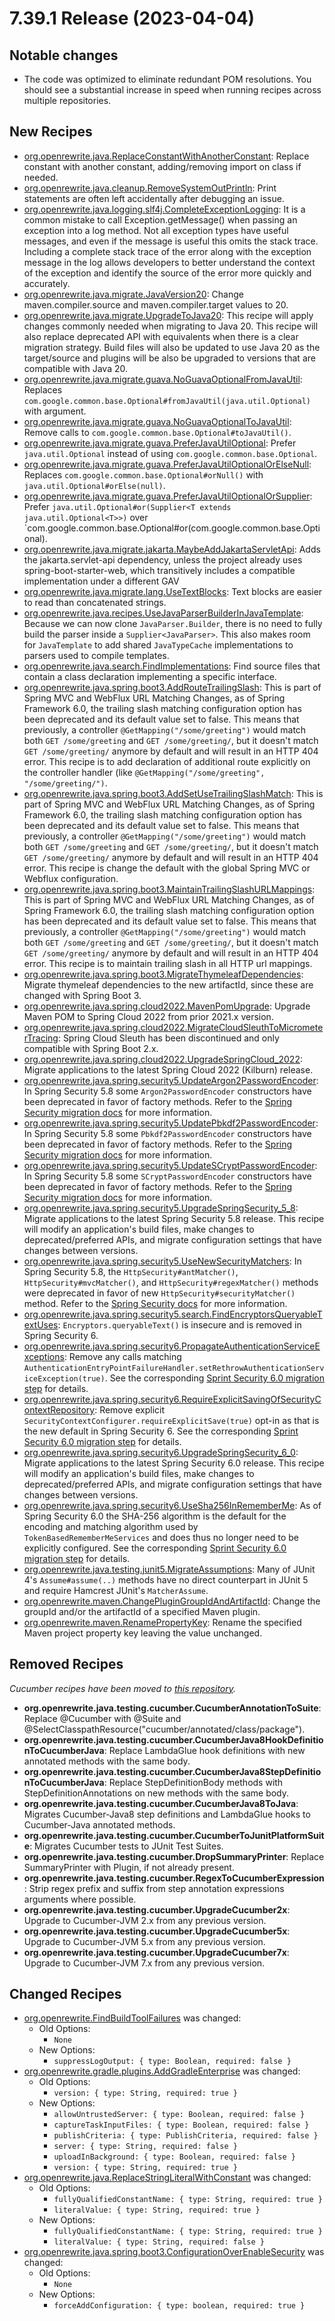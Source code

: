 # 7.39.1 Release (2023-04-04)

## Notable changes

* The code was optimized to eliminate redundant POM resolutions. You should see a substantial increase in speed when running recipes across multiple repositories.

## New Recipes

* [org.openrewrite.java.ReplaceConstantWithAnotherConstant](https://docs.openrewrite.org/reference/recipes/java/replaceconstantwithanotherconstant): Replace constant with another constant, adding/removing import on class if needed.
* [org.openrewrite.java.cleanup.RemoveSystemOutPrintln](https://docs.openrewrite.org/reference/recipes/java/cleanup/removesystemoutprintln): Print statements are often left accidentally after debugging an issue.
* [org.openrewrite.java.logging.slf4j.CompleteExceptionLogging](https://docs.openrewrite.org/reference/recipes/java/logging/slf4j/completeexceptionlogging): It is a common mistake to call Exception.getMessage() when passing an exception into a log method. Not all exception types have useful messages, and even if the message is useful this omits the stack trace. Including a complete stack trace of the error along with the exception message in the log allows developers to better understand the context of the exception and identify the source of the error more quickly and accurately.
* [org.openrewrite.java.migrate.JavaVersion20](https://docs.openrewrite.org/reference/recipes/java/migrate/javaversion20): Change maven.compiler.source and maven.compiler.target values to 20.
* [org.openrewrite.java.migrate.UpgradeToJava20](https://docs.openrewrite.org/reference/recipes/java/migrate/upgradetojava20): This recipe will apply changes commonly needed when migrating to Java 20. This recipe will also replace deprecated API with equivalents when there is a clear migration strategy. Build files will also be updated to use Java 20 as the target/source and plugins will be also be upgraded to versions that are compatible with Java 20.
* [org.openrewrite.java.migrate.guava.NoGuavaOptionalFromJavaUtil](https://docs.openrewrite.org/reference/recipes/java/migrate/guava/noguavaoptionalfromjavautil): Replaces `com.google.common.base.Optional#fromJavaUtil(java.util.Optional)` with argument.
* [org.openrewrite.java.migrate.guava.NoGuavaOptionalToJavaUtil](https://docs.openrewrite.org/reference/recipes/java/migrate/guava/noguavaoptionaltojavautil): Remove calls to `com.google.common.base.Optional#toJavaUtil()`.
* [org.openrewrite.java.migrate.guava.PreferJavaUtilOptional](https://docs.openrewrite.org/reference/recipes/java/migrate/guava/preferjavautiloptional): Prefer `java.util.Optional` instead of using `com.google.common.base.Optional`.
* [org.openrewrite.java.migrate.guava.PreferJavaUtilOptionalOrElseNull](https://docs.openrewrite.org/reference/recipes/java/migrate/guava/preferjavautiloptionalorelsenull): Replaces `com.google.common.base.Optional#orNull()` with `java.util.Optional#orElse(null)`.
* [org.openrewrite.java.migrate.guava.PreferJavaUtilOptionalOrSupplier](https://docs.openrewrite.org/reference/recipes/java/migrate/guava/preferjavautiloptionalorsupplier): Prefer `java.util.Optional#or(Supplier<T extends java.util.Optional<T>>)` over \`com.google.common.base.Optional#or(com.google.common.base.Optional).
* [org.openrewrite.java.migrate.jakarta.MaybeAddJakartaServletApi](https://docs.openrewrite.org/reference/recipes/java/migrate/jakarta/maybeaddjakartaservletapi): Adds the jakarta.servlet-api dependency, unless the project already uses spring-boot-starter-web, which transitively includes a compatible implementation under a different GAV
* [org.openrewrite.java.migrate.lang.UseTextBlocks](https://docs.openrewrite.org/reference/recipes/java/migrate/lang/usetextblocks): Text blocks are easier to read than concatenated strings.
* [org.openrewrite.java.recipes.UseJavaParserBuilderInJavaTemplate](https://docs.openrewrite.org/reference/recipes/java/recipes/usejavaparserbuilderinjavatemplate): Because we can now clone `JavaParser.Builder`, there is no need to fully build the parser inside a `Supplier<JavaParser>`. This also makes room for `JavaTemplate` to add shared `JavaTypeCache` implementations to parsers used to compile templates.
* [org.openrewrite.java.search.FindImplementations](https://docs.openrewrite.org/reference/recipes/java/search/findimplementations): Find source files that contain a class declaration implementing a specific interface.
* [org.openrewrite.java.spring.boot3.AddRouteTrailingSlash](https://docs.openrewrite.org/reference/recipes/java/spring/boot3/addroutetrailingslash): This is part of Spring MVC and WebFlux URL Matching Changes, as of Spring Framework 6.0, the trailing slash matching configuration option has been deprecated and its default value set to false. This means that previously, a controller `@GetMapping("/some/greeting")` would match both `GET /some/greeting` and `GET /some/greeting/`, but it doesn't match `GET /some/greeting/` anymore by default and will result in an HTTP 404 error. This recipe is to add declaration of additional route explicitly on the controller handler (like `@GetMapping("/some/greeting", "/some/greeting/")`.
* [org.openrewrite.java.spring.boot3.AddSetUseTrailingSlashMatch](https://docs.openrewrite.org/reference/recipes/java/spring/boot3/addsetusetrailingslashmatch): This is part of Spring MVC and WebFlux URL Matching Changes, as of Spring Framework 6.0, the trailing slash matching configuration option has been deprecated and its default value set to false. This means that previously, a controller `@GetMapping("/some/greeting")` would match both `GET /some/greeting` and `GET /some/greeting/`, but it doesn't match `GET /some/greeting/` anymore by default and will result in an HTTP 404 error. This recipe is change the default with the global Spring MVC or Webflux configuration.
* [org.openrewrite.java.spring.boot3.MaintainTrailingSlashURLMappings](https://docs.openrewrite.org/reference/recipes/java/spring/boot3/maintaintrailingslashurlmappings): This is part of Spring MVC and WebFlux URL Matching Changes, as of Spring Framework 6.0, the trailing slash matching configuration option has been deprecated and its default value set to false. This means that previously, a controller `@GetMapping("/some/greeting")` would match both `GET /some/greeting` and `GET /some/greeting/`, but it doesn't match `GET /some/greeting/` anymore by default and will result in an HTTP 404 error. This recipe is to maintain trailing slash in all HTTP url mappings.
* [org.openrewrite.java.spring.boot3.MigrateThymeleafDependencies](https://docs.openrewrite.org/reference/recipes/java/spring/boot3/migratethymeleafdependencies): Migrate thymeleaf dependencies to the new artifactId, since these are changed with Spring Boot 3.
* [org.openrewrite.java.spring.cloud2022.MavenPomUpgrade](https://docs.openrewrite.org/reference/recipes/java/spring/cloud2022/mavenpomupgrade): Upgrade Maven POM to Spring Cloud 2022 from prior 2021.x version.
* [org.openrewrite.java.spring.cloud2022.MigrateCloudSleuthToMicrometerTracing](https://docs.openrewrite.org/reference/recipes/java/spring/cloud2022/migratecloudsleuthtomicrometertracing): Spring Cloud Sleuth has been discontinued and only compatible with Spring Boot 2.x.
* [org.openrewrite.java.spring.cloud2022.UpgradeSpringCloud\_2022](https://docs.openrewrite.org/reference/recipes/java/spring/cloud2022/upgradespringcloud\_2022): Migrate applications to the latest Spring Cloud 2022 (Kilburn) release.
* [org.openrewrite.java.spring.security5.UpdateArgon2PasswordEncoder](https://docs.openrewrite.org/reference/recipes/java/spring/security5/updateargon2passwordencoder): In Spring Security 5.8 some `Argon2PasswordEncoder` constructors have been deprecated in favor of factory methods. Refer to the [Spring Security migration docs](https://docs.spring.io/spring-security/reference/5.8/migration/index.html#\_update\_argon2passwordencoder) for more information.
* [org.openrewrite.java.spring.security5.UpdatePbkdf2PasswordEncoder](https://docs.openrewrite.org/reference/recipes/java/spring/security5/updatepbkdf2passwordencoder): In Spring Security 5.8 some `Pbkdf2PasswordEncoder` constructors have been deprecated in favor of factory methods. Refer to the [Spring Security migration docs](https://docs.spring.io/spring-security/reference/5.8/migration/index.html#\_update\_pbkdf2passwordencoder) for more information.
* [org.openrewrite.java.spring.security5.UpdateSCryptPasswordEncoder](https://docs.openrewrite.org/reference/recipes/java/spring/security5/updatescryptpasswordencoder): In Spring Security 5.8 some `SCryptPasswordEncoder` constructors have been deprecated in favor of factory methods. Refer to the [Spring Security migration docs](https://docs.spring.io/spring-security/reference/5.8/migration/index.html#\_update\_scryptpasswordencoder) for more information.
* [org.openrewrite.java.spring.security5.UpgradeSpringSecurity\_5\_8](https://docs.openrewrite.org/reference/recipes/java/spring/security5/upgradespringsecurity\_5\_8): Migrate applications to the latest Spring Security 5.8 release. This recipe will modify an application's build files, make changes to deprecated/preferred APIs, and migrate configuration settings that have changes between versions.
* [org.openrewrite.java.spring.security5.UseNewSecurityMatchers](https://docs.openrewrite.org/reference/recipes/java/spring/security5/usenewsecuritymatchers): In Spring Security 5.8, the `HttpSecurity#antMatcher()`, `HttpSecurity#mvcMatcher()`, and `HttpSecurity#regexMatcher()` methods were deprecated in favor of new `HttpSecurity#securityMatcher()` method. Refer to the [Spring Security docs](https://docs.spring.io/spring-security/reference/5.8/migration/servlet/config.html#use-new-security-matchers) for more information.
* [org.openrewrite.java.spring.security5.search.FindEncryptorsQueryableTextUses](https://docs.openrewrite.org/reference/recipes/java/spring/security5/search/findencryptorsqueryabletextuses): `Encryptors.queryableText()` is insecure and is removed in Spring Security 6.
* [org.openrewrite.java.spring.security6.PropagateAuthenticationServiceExceptions](https://docs.openrewrite.org/reference/recipes/java/spring/security6/propagateauthenticationserviceexceptions): Remove any calls matching `AuthenticationEntryPointFailureHandler.setRethrowAuthenticationServiceException(true)`. See the corresponding [Sprint Security 6.0 migration step](https://docs.spring.io/spring-security/reference/6.0.0/migration/servlet/authentication.html#\_propagate\_authenticationserviceexceptions) for details.
* [org.openrewrite.java.spring.security6.RequireExplicitSavingOfSecurityContextRepository](https://docs.openrewrite.org/reference/recipes/java/spring/security6/requireexplicitsavingofsecuritycontextrepository): Remove explicit `SecurityContextConfigurer.requireExplicitSave(true)` opt-in as that is the new default in Spring Security 6. See the corresponding [Sprint Security 6.0 migration step](https://docs.spring.io/spring-security/reference/6.0.0/migration/servlet/session-management.html#\_require\_explicit\_saving\_of\_securitycontextrepository) for details.
* [org.openrewrite.java.spring.security6.UpgradeSpringSecurity\_6\_0](https://docs.openrewrite.org/reference/recipes/java/spring/security6/upgradespringsecurity\_6\_0): Migrate applications to the latest Spring Security 6.0 release. This recipe will modify an application's build files, make changes to deprecated/preferred APIs, and migrate configuration settings that have changes between versions.
* [org.openrewrite.java.spring.security6.UseSha256InRememberMe](https://docs.openrewrite.org/reference/recipes/java/spring/security6/usesha256inrememberme): As of Spring Security 6.0 the SHA-256 algorithm is the default for the encoding and matching algorithm used by `TokenBasedRememberMeServices` and does thus no longer need to be explicitly configured. See the corresponding [Sprint Security 6.0 migration step](https://docs.spring.io/spring-security/reference/6.0.0/migration/servlet/authentication.html#servlet-opt-in-sha256-rememberme) for details.
* [org.openrewrite.java.testing.junit5.MigrateAssumptions](https://docs.openrewrite.org/reference/recipes/java/testing/junit5/migrateassumptions): Many of JUnit 4's `Assume#assume(..)` methods have no direct counterpart in JUnit 5 and require Hamcrest JUnit's `MatcherAssume`.
* [org.openrewrite.maven.ChangePluginGroupIdAndArtifactId](https://docs.openrewrite.org/reference/recipes/maven/changeplugingroupidandartifactid): Change the groupId and/or the artifactId of a specified Maven plugin.
* [org.openrewrite.maven.RenamePropertyKey](https://docs.openrewrite.org/reference/recipes/maven/renamepropertykey): Rename the specified Maven project property key leaving the value unchanged.

## Removed Recipes

_Cucumber recipes have been moved to_ [_this repository_](https://github.com/cucumber/cucumber-jvm-migration)_._

* **org.openrewrite.java.testing.cucumber.CucumberAnnotationToSuite**: Replace @Cucumber with @Suite and @SelectClasspathResource("cucumber/annotated/class/package").
* **org.openrewrite.java.testing.cucumber.CucumberJava8HookDefinitionToCucumberJava**: Replace LambdaGlue hook definitions with new annotated methods with the same body.
* **org.openrewrite.java.testing.cucumber.CucumberJava8StepDefinitionToCucumberJava**: Replace StepDefinitionBody methods with StepDefinitionAnnotations on new methods with the same body.
* **org.openrewrite.java.testing.cucumber.CucumberJava8ToJava**: Migrates Cucumber-Java8 step definitions and LambdaGlue hooks to Cucumber-Java annotated methods.
* **org.openrewrite.java.testing.cucumber.CucumberToJunitPlatformSuite**: Migrates Cucumber tests to JUnit Test Suites.
* **org.openrewrite.java.testing.cucumber.DropSummaryPrinter**: Replace SummaryPrinter with Plugin, if not already present.
* **org.openrewrite.java.testing.cucumber.RegexToCucumberExpression**: Strip regex prefix and suffix from step annotation expressions arguments where possible.
* **org.openrewrite.java.testing.cucumber.UpgradeCucumber2x**: Upgrade to Cucumber-JVM 2.x from any previous version.
* **org.openrewrite.java.testing.cucumber.UpgradeCucumber5x**: Upgrade to Cucumber-JVM 5.x from any previous version.
* **org.openrewrite.java.testing.cucumber.UpgradeCucumber7x**: Upgrade to Cucumber-JVM 7.x from any previous version.

## Changed Recipes

* [org.openrewrite.FindBuildToolFailures](https://docs.openrewrite.org/reference/recipes/findbuildtoolfailures) was changed:
  * Old Options:
    * `None`
  * New Options:
    * `suppressLogOutput: { type: Boolean, required: false }`
* [org.openrewrite.gradle.plugins.AddGradleEnterprise](https://docs.openrewrite.org/reference/recipes/gradle/plugins/addgradleenterprise) was changed:
  * Old Options:
    * `version: { type: String, required: true }`
  * New Options:
    * `allowUntrustedServer: { type: Boolean, required: false }`
    * `captureTaskInputFiles: { type: Boolean, required: false }`
    * `publishCriteria: { type: PublishCriteria, required: false }`
    * `server: { type: String, required: false }`
    * `uploadInBackground: { type: Boolean, required: false }`
    * `version: { type: String, required: true }`
* [org.openrewrite.java.ReplaceStringLiteralWithConstant](https://docs.openrewrite.org/reference/recipes/java/replacestringliteralwithconstant) was changed:
  * Old Options:
    * `fullyQualifiedConstantName: { type: String, required: true }`
    * `literalValue: { type: String, required: true }`
  * New Options:
    * `fullyQualifiedConstantName: { type: String, required: true }`
    * `literalValue: { type: String, required: false }`
* [org.openrewrite.java.spring.boot3.ConfigurationOverEnableSecurity](https://docs.openrewrite.org/reference/recipes/java/spring/boot3/configurationoverenablesecurity) was changed:
  * Old Options:
    * `None`
  * New Options:
    * `forceAddConfiguration: { type: boolean, required: true }`
